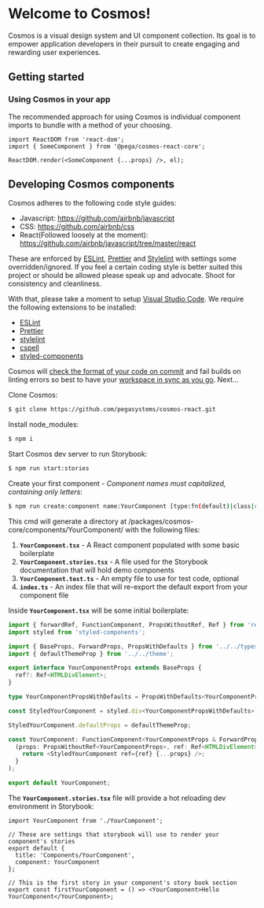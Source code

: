 # Welcome to Cosmos!

Cosmos is a visual design system and UI component collection. Its goal is to empower application developers in their pursuit to create engaging and rewarding user experiences.

## Getting started

### Using Cosmos in your app

The recommended approach for using Cosmos is individual component imports to bundle with a method of your choosing.

```tsx
import ReactDOM from 'react-dom';
import { SomeComponent } from '@pega/cosmos-react-core';

ReactDOM.render(<SomeComponent {...props} />, el);
```

## Developing Cosmos components

Cosmos adheres to the following code style guides:

- Javascript: https://github.com/airbnb/javascript
- CSS: https://github.com/airbnb/css
- React(Followed loosely at the moment): https://github.com/airbnb/javascript/tree/master/react

These are enforced by [ESLint](https://eslint.org/), [Prettier](https://github.com/prettier/prettier) and [Stylelint](https://stylelint.io/) with settings some overridden/ignored. If you feel a certain coding style is better suited this project or should be allowed please speak up and advocate. Shoot for consistency and cleanliness.

With that, please take a moment to setup [Visual Studio Code](https://code.visualstudio.com/). We require the following extensions to be installed:

- [ESLint](vscode:extension/dbaeumer.vscode-eslint)
- [Prettier](vscode:extension/esbenp.prettier-vscode)
- [stylelint](vscode:extension/stylelint.vscode-stylelint)
- [cspell](vscode:extension/streetsidesoftware.code-spell-checker)
- [styled-components](vscode:extension/styled-components.vscode-styled-components)

Cosmos will [check the format of your code on commit](https://prettier.io/docs/en/precommit.html#option-1-lint-stagedhttpsgithubcomokonetlint-staged)
and fail builds on linting errors so best to have your
[workspace in sync as you go](https://stackoverflow.com/questions/48363647/editorconfig-vs-eslint-vs-prettier-is-it-worthwhile-to-use-them-all). Next...

Clone Cosmos:

```bash
$ git clone https://github.com/pegasystems/cosmos-react.git
```

Install node_modules:

```bash
$ npm i
```

Start Cosmos dev server to run Storybook:

```bash
$ npm run start:stories
```

Create your first component - _Component names must capitalized, containing only letters_:

```bash
$ npm run create:component name:YourComponent [type:fn(default)|class|ref] [test:false(default)|true]
```

This cmd will generate a directory at /packages/cosmos-core/components/YourComponent/ with the following files:

1. **`YourComponent.tsx`** - A React component populated with some basic boilerplate
2. **`YourComponent.stories.tsx`** - A file used for the Storybook documentation that will hold demo components
3. **`YourComponent.test.ts`** - An empty file to use for test code, optional
4. **`index.ts`** - An index file that will re-export the default export from your component file

Inside **`YourComponent.tsx`** will be some initial boilerplate:

```ts
import { forwardRef, FunctionComponent, PropsWithoutRef, Ref } from 'react';
import styled from 'styled-components';

import { BaseProps, ForwardProps, PropsWithDefaults } from '../../types';
import { defaultThemeProp } from '../../theme';

export interface YourComponentProps extends BaseProps {
  ref?: Ref<HTMLDivElement>;
}

type YourComponentPropsWithDefaults = PropsWithDefaults<YourComponentProps>;

const StyledYourComponent = styled.div<YourComponentPropsWithDefaults>``;

StyledYourComponent.defaultProps = defaultThemeProp;

const YourComponent: FunctionComponent<YourComponentProps & ForwardProps> = forwardRef(
  (props: PropsWithoutRef<YourComponentProps>, ref: Ref<HTMLDivElement>) => {
    return <StyledYourComponent ref={ref} {...props} />;
  }
);

export default YourComponent;
```

The **`YourComponent.stories.tsx`** file will provide a hot reloading dev environment in Storybook:

```tsx
import YourComponent from './YourComponent';

// These are settings that storybook will use to render your component's stories
export default {
  title: 'Components/YourComponent',
  component: YourComponent
};

// This is the first story in your component's story book section
export const firstYourComponent = () => <YourComponent>Hello YourComponent</YourComponent>;
```
